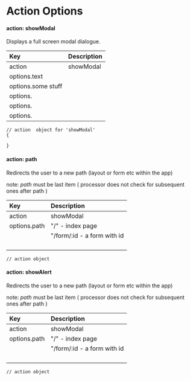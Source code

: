 # Action Options

#### action: showModal

Displays a full screen modal dialogue. 

| Key | Description |
| :--- | :--- |
| action | showModal |
| options.text |  |
| options.some stuff |  |
| options. |  |
| options. |  |
| options. |  |

```
// action  object for 'showModal'
{

}
```

#### 
#### action: path

Redirects the user to a new path \(layout or form etc within the app\)

note: _path_ must be last item \( processor does not check for subsequent ones after path \)

| Key | Description |
| :--- | :--- |
| action | showModal |
| options.path | "/" - index page |
| | "/form/:id - a form with id |
| | |
| | |
| | |
| | |

```
// action object
```
#### action: showAlert

Redirects the user to a new path \(layout or form etc within the app\)

note: _path_ must be last item \( processor does not check for subsequent ones after path \)

| Key | Description |
| :--- | :--- |
| action | showModal |
| options.path | "/" - index page |
| | "/form/:id - a form with id |
| | |
| | |
| | |
| | |

```
// action object
```



